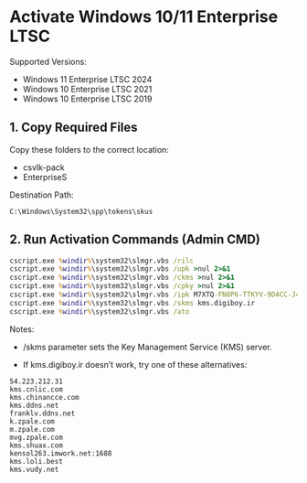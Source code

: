 # Activate Windows 10/11 Enterprise LTSC

Supported Versions:

- Windows 11 Enterprise LTSC 2024
- Windows 10 Enterprise LTSC 2021
- Windows 10 Enterprise LTSC 2019

## 1. Copy Required Files

Copy these folders to the correct location:

- csvlk-pack
- EnterpriseS

Destination Path:

```
C:\Windows\System32\spp\tokens\skus
```

## 2. Run Activation Commands (Admin CMD)

```cmd
cscript.exe %windir%\system32\slmgr.vbs /rilc
cscript.exe %windir%\system32\slmgr.vbs /upk >nul 2>&1
cscript.exe %windir%\system32\slmgr.vbs /ckms >nul 2>&1
cscript.exe %windir%\system32\slmgr.vbs /cpky >nul 2>&1
cscript.exe %windir%\system32\slmgr.vbs /ipk M7XTQ-FN8P6-TTKYV-9D4CC-J462D
cscript.exe %windir%\system32\slmgr.vbs /skms kms.digiboy.ir
cscript.exe %windir%\system32\slmgr.vbs /ato
```

Notes:

- /skms parameter sets the Key Management Service (KMS) server.

- If kms.digiboy.ir doesn’t work, try one of these alternatives:

```
54.223.212.31
kms.cnlic.com
kms.chinancce.com
kms.ddns.net
franklv.ddns.net
k.zpale.com
m.zpale.com
mvg.zpale.com
kms.shuax.com
kensol263.imwork.net:1688
kms.loli.best
kms.vudy.net
```
